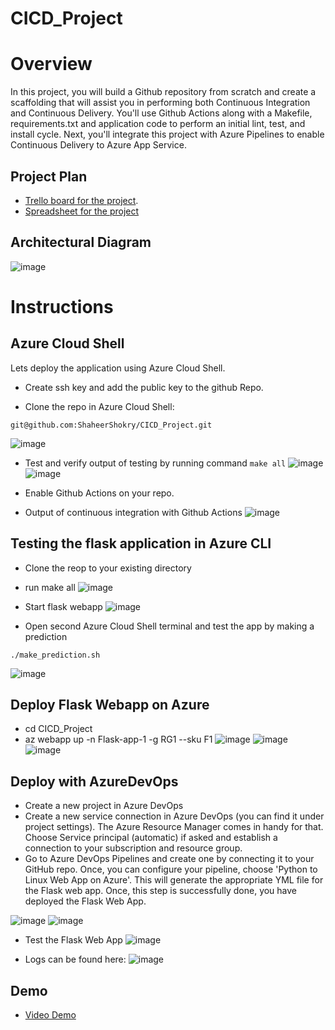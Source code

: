 # CICD_Project


# Overview
In this project, you will build a Github repository from scratch and create a scaffolding that will assist you in performing both Continuous Integration and Continuous Delivery. You'll use Github Actions along with a Makefile, requirements.txt and application code to perform an initial lint, test, and install cycle. Next, you'll integrate this project with Azure Pipelines to enable Continuous Delivery to Azure App Service.

## Project Plan
- [Trello board for the project](https://trello.com/invite/b/zeoZeJUF/ATTIfd7db4d8edc32debe6a65ddeef181d391B736957/cicdproject).
- [Spreadsheet for the project](./project-management-sh.xlsx)

## Architectural Diagram
![image](https://user-images.githubusercontent.com/94620177/226965171-9e2dfb43-905c-43af-97f9-a14ed72e72af.png)


# Instructions
## Azure Cloud Shell
Lets deploy the application using Azure Cloud Shell.

* Create ssh key and add the public key to the github Repo.

* Clone the repo in Azure Cloud Shell:
```
git@github.com:ShaheerShokry/CICD_Project.git
```
![image](https://user-images.githubusercontent.com/94620177/226966318-2be08565-c7c6-43ec-8fdc-9fe8774d7f47.png)

* Test and verify output of testing by running command ```make all```
![image](https://user-images.githubusercontent.com/94620177/226967699-fca23ca8-910f-4f27-b9c3-a6075c2597d0.png)
![image](https://user-images.githubusercontent.com/94620177/226967822-80d82039-1d1f-4c8e-842d-85e6e14f4c88.png)

* Enable Github Actions on your repo.
* Output of continuous integration with Github Actions
![image](https://user-images.githubusercontent.com/94620177/226968683-9dd7556f-ecb9-4fcd-b37f-fe8818ec3817.png)

## Testing the flask application in Azure CLI
* Clone the reop to your existing directory
* run make all
![image](https://user-images.githubusercontent.com/94620177/227331113-d21a03b9-7a24-435c-8eee-d8e28604545f.png)


* Start flask webapp 
![image](https://user-images.githubusercontent.com/94620177/227003894-863b9795-5a96-40b0-9f25-bec2486eb21f.png)

* Open second Azure Cloud Shell terminal and test the app by making a prediction
```
./make_prediction.sh
```
![image](https://user-images.githubusercontent.com/94620177/227004103-df374382-4948-4ac1-8ed3-6a96be47b714.png)

## Deploy Flask Webapp on Azure

* cd CICD_Project
* az webapp up -n Flask-app-1 -g RG1 --sku F1
![image](https://user-images.githubusercontent.com/94620177/227008533-d1edb400-5899-4c5b-b053-08b14f384e65.png)
![image](https://user-images.githubusercontent.com/94620177/227008826-643ca051-d5db-42f8-b257-4e01e979599e.png)
![image](https://user-images.githubusercontent.com/94620177/227008925-7f832e01-dd04-417e-84ef-c302646c5a38.png)


## Deploy with AzureDevOps

* Create a new project in Azure DevOps
* Create a new service connection in Azure DevOps (you can find it under project settings). The Azure Resource Manager comes in handy for that. Choose         Service principal (automatic) if asked and establish a connection to your subscription and resource group.
* Go to Azure DevOps Pipelines and create one by connecting it to your GitHub repo. Once, you can configure your pipeline, choose 'Python to Linux Web App     on Azure'. This will generate the appropriate YML file for the Flask web app.
  Once, this step is successfully done, you have deployed the Flask Web App.

![image](https://user-images.githubusercontent.com/94620177/227025518-61b63e79-5624-44b8-b73d-050f3501fb3f.png)
![image](https://user-images.githubusercontent.com/94620177/227025660-5940f634-53a9-4d4a-b09b-13ba29b8f382.png)


* Test the Flask Web App
![image](https://user-images.githubusercontent.com/94620177/227026937-8d2b9578-45c4-4eab-9c14-f2543a672933.png)

* Logs can be found here:
![image](https://user-images.githubusercontent.com/94620177/227027342-b949808b-65b0-45cf-be72-74feb63f18b0.png)

## Demo

- [Video Demo](https://youtu.be/1uz3NmUpPAo)







